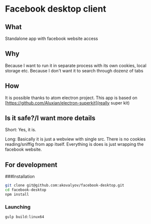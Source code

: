 # Facebook desktop client

## What

Standalone app with facebook website access

## Why

Because I want to run it in separate process with its own cookies, local storage etc.
Because I don't want it to search through dozenz of tabs

## How

It is possible thanks to atom electron project. This app is based on [https://github.com/Aluxian/electron-superkit](really super kit)

## Is it safe?/I want more details

Short: Yes, it is.

Long: Basically it is just a webview with single src. There is no cookies reading/sniffig from app itself.
Everything is does is just wrapping the facebook website.


## For development

###Installation

````sh
git clone git@github.com:akovalyov/facebook-desktop.git
cd facebook-desktop
npm install
````

### Launching

```sh
gulp build:linux64
```
